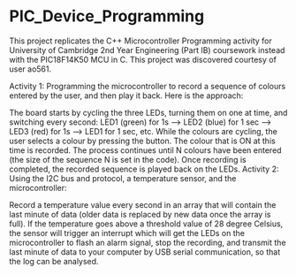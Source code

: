 # PIC_Device_Programming
This project replicates the C++ Microcontroller Programming activity for University of Cambridge 2nd Year Engineering (Part IB) coursework instead with the PIC18F14K50 MCU in C. This project was discovered courtesy of user ao561.

Activity 1: Programming the microcontroller to record a sequence of colours entered by the user, and then play it back. Here is the approach:

The board starts by cycling the three LEDs, turning them on one at time, and switching every second: LED1 (green) for 1s –> LED2 (blue) for 1 sec –> LED3 (red) for 1s –> LED1 for 1 sec, etc.
While the colours are cycling, the user selects a colour by pressing the button. The colour that is ON at this time is recorded.
The process continues until N colours have been entered (the size of the sequence N is set in the code).
Once recording is completed, the recorded sequence is played back on the LEDs.
Activity 2: Using the I2C bus and protocol, a temperature sensor, and the microcontroller:

Record a temperature value every second in an array that will contain the last minute of data (older data is replaced by new data once the array is full).
If the temperature goes above a threshold value of 28 degree Celsius, the sensor will trigger an interrupt which will get the LEDs on the microcontroller to flash an alarm signal, stop the recording, and transmit the last minute of data to your computer by USB serial communication, so that the log can be analysed.
